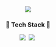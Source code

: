 <div align="center">
  <img src = https://github.com/user-attachments/assets/d2c21328-cd9c-46dd-b04b-d9550e54df6e>
</div>


<h3 align="center">🤔 Tech Stack 🤔</h3>
<div align="center">
  <img src = https://img.shields.io/badge/Unity-100000?style=for-the-badge&logo=unity&logoColor=white>&nbsp
  <img src = https://img.shields.io/badge/C%23-239120?style=for-the-badge&logo=c-sharp&logoColor=white>&nbsp
</div>





<!--
**seh22/seh22** is a ✨ _special_ ✨ repository because its `README.md` (this file) appears on your GitHub profile.

Here are some ideas to get you started:

- 🔭 I’m currently working on ...
- 🌱 I’m currently learning ...
- 👯 I’m looking to collaborate on ...
- 🤔 I’m looking for help with ...
- 💬 Ask me about ...
- 📫 How to reach me: ...
- 😄 Pronouns: ...
- ⚡ Fun fact: ...
-->
